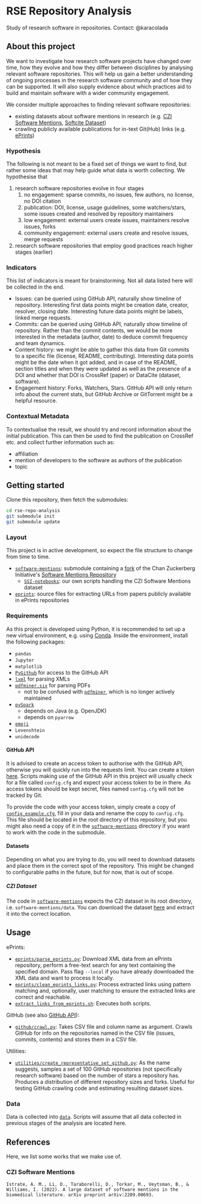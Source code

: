 # RSE Repository Analysis

Study of research software in repositories. Contact: @karacolada

## About this project

We want to investigate how research software projects have changed over time, how they evolve and how they differ between disciplines by analysing relevant software repositories.
This will help us gain a better understanding of ongoing processes in the research software community and of how they can be supported.
It will also supply evidence about which practices aid to build and maintain software with a wider community engagement.

We consider multiple approaches to finding relevant software repositories:
- existing datasets about software mentions in research (e.g. [CZI Software Mentions](https://github.com/chanzuckerberg/software-mentions), [Softcite Dataset](https://github.com/howisonlab/softcite-dataset))
- crawling publicly available publications for in-text Git(Hub) links (e.g. [ePrints](https://www.eprints.org/uk/))

### Hypothesis

The following is not meant to be a fixed set of things we want to find, but rather some ideas that may help guide what data is worth collecting.
We hypothesise that

1. research software repositories evolve in four stages
   1. no engagement: sparse commits, no issues, few authors, no license, no DOI citation
   2. publication: DOI, license, usage guidelines, some watchers/stars, some issues created and resolved by repository maintainers
   3. low engagement: external users create issues, maintainers resolve issues, forks
   4. community engagement: external users create and resolve issues, merge requests
2. research software repositories that employ good practices reach higher stages (earlier)

### Indicators

This list of indicators is meant for brainstorming. Not all data listed here will be collected in the end.

- Issues: can be queried using GitHub API, naturally show timeline of repository. Interesting first data points might be creation date, creator, resolver, closing date. Interesting future data points might be labels, linked merge requests.
- Commits: can be queried using GitHub API, naturally show timeline of repository. Rather than the commit contents, we would be more interested in the metadata (author, date) to deduce commit frequency and team dynamics.
- Content history: we might be able to gather this data from Git commits to a specific file (license, README, contributing). Interesting data points might be the date when it got added, and in case of the README, section titles and when they were updated as well as the presence of a DOI and whether that DOI is CrossRef (paper) or DataCite (dataset, software).
- Engagement history: Forks, Watchers, Stars. GitHub API will only return info about the current stats, but GitHub Archive or GitTorrent might be a helpful resource.

### Contextual Metadata

To contextualise the result, we should try and record information about the initial publication. This can then be used to find the publication on CrossRef etc. and collect further information such as:

- affiliation
- mention of developers to the software as authors of the publication
- topic

## Getting started

Clone this repository, then fetch the submodules:

```bash
cd rse-repo-analysis
git submodule init
git submodule update
```

### Layout

This project is in active development, so expect the file structure to change from time to time. 
- [`software-mentions`](software-mentions/): submodule containing a [fork](https://github.com/karacolada/software-mentions) of the Chan Zuckerberg Initiative's [Software Mentions Repository](https://github.com/chanzuckerberg/software-mentions)
  - [`SSI-notebooks`](software-mentions/SSI-notebooks/): our own scripts handling the CZI Software Mentions dataset
- [`eprints`](eprints/): source files for extracting URLs from papers publicly available in ePrints repositories

### Requirements

As this project is developed using Python, it is recommended to set up a new virtual environment, e.g. using [Conda](https://conda.io/projects/conda/en/latest/user-guide/tasks/manage-environments.html).
Inside the environment, install the following packages:
- `pandas`
- `Jupyter`
- `matplotlib`
- [`PyGithub`](https://pygithub.readthedocs.io/en/latest/) for access to the GitHub API
- [`lxml`](https://lxml.de) for parsing XMLs
- [`pdfminer.six`](https://pdfminersix.readthedocs.io/en/latest/) for parsing PDFs
  - not to be confused with [`pdfminer`](https://github.com/euske/pdfminer), which is no longer actively maintained
- [`pySpark`](https://spark.apache.org)
  - depends on Java (e.g. OpenJDK)
  - depends on `pyarrow`
- [`emoji`](https://carpedm20.github.io/emoji/docs/)
- `Levenshtein`
- `unidecode`

#### GitHub API

It is advised to create an access token to authorise with the GitHub API, otherwise you will quickly run into the requests limit.
You can create a token [here](https://docs.github.com/en/authentication/keeping-your-account-and-data-secure/creating-a-personal-access-token#creating-a-personal-access-token-classic).
Scripts making use of the GitHub API in this project will usually check for a file called `config.cfg` and expect your access token to be in there.
As access tokens should be kept secret, files named `config.cfg` will not be tracked by Git.

To provide the code with your access token, simply create a copy of [`config_example.cfg`](config_example.cfg), fill in your data and rename the copy to `config.cfg`.
This file should be located in the root directory of this repository, but you might also need a copy of it in the [`software-mentions`](software-mentions/) directory if you want to work with the code in the submodule.

#### Datasets

Depending on what you are trying to do, you will need to download datasets and place them in the correct spot of the repository.
This might be changed to configurable paths in the future, but for now, that is out of scope.

##### CZI Dataset

The code in [`software-mentions`](software-mentions/) expects the CZI dataset in its root directory, i.e. `software-mentions/data`.
You can download the dataset [here](https://datadryad.org/stash/dataset/doi:10.5061/dryad.6wwpzgn2c) and extract it into the correct location.

## Usage

ePrints:
- [`eprints/parse_eprints.py`](eprints/parse_eprints.py): Download XML data from an ePrints repository, perform a free-text search for any text containing the specified domain. Pass flag `--local` if you have already downloaded the XML data and want to process it locally.
- [`eprints/clean_eprints_links.py`](eprints/clean_eprints_links.py): Process extracted links using pattern matching and, optionally, user matching to ensure the extracted links are correct and reachable.
- [`extract_links_from_eprints.sh`](eprints/extract_links_from_eprints.sh): Executes both scripts.

GitHub (see also [GitHub API](#github-api)):
- [`github/crawl.py`](github/crawl.py): Takes CSV file and column name as argument. Crawls GitHub for info on the repositories named in the CSV file (issues, commits, contents) and stores them in a CSV file.

Utilities:
- [`utilities/create_representative_set_github.py`](utilities/create_representative_set_github.py): As the name suggests, samples a set of 100 GitHub repositories (not specifically research software) based on the number of stars a repository has. Produces a distribution of different repository sizes and forks. Useful for testing GitHub crawling code and estimating resulting dataset sizes.

### Data

Data is collected into [`data`](data/). Scripts will assume that all data collected in previous stages of the analysis are located here.

## References

Here, we list some works that we make use of.

### CZI Software Mentions
  
```
Istrate, A. M., Li, D., Taraborelli, D., Torkar, M., Veytsman, B., & Williams, I. (2022). A large dataset of software mentions in the biomedical literature. arXiv preprint arXiv:2209.00693.
```